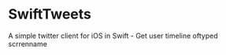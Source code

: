 SwiftTweets
===========

A simple twitter client for iOS in Swift - Get user timeline oftyped scrrenname

